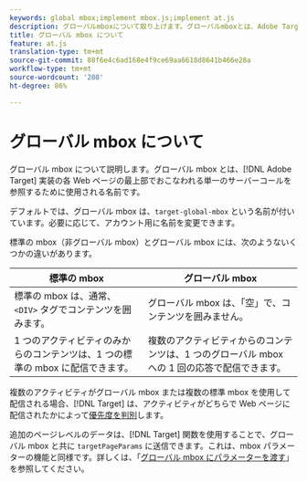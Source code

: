 ```yaml
---
keywords: global mbox;implement mbox.js;implement at.js
description: グローバルmboxについて取り上げます。グローバルmboxとは、Adobe Targetの実装の各Webページの上部で行われる単一のサーバー呼び出しを参照するために使用される名前です。
title: グローバル mbox について
feature: at.js
translation-type: tm+mt
source-git-commit: 88f6e4c6ad168e4f9ce69aa6618d8641b466e28a
workflow-type: tm+mt
source-wordcount: '208'
ht-degree: 86%

---
```



# グローバル mbox について

グローバル mbox について説明します。グローバル mbox とは、[!DNL Adobe Target] 実装の各 Web ページの最上部でおこなわれる単一のサーバーコールを参照するために使用される名前です。

デフォルトでは、グローバル mbox は、`target-global-mbox` という名前が付いています。必要に応じて、アカウント用に名前を変更できます。

標準の mbox（非グローバル mbox）とグローバル mbox には、次のようないくつかの違いがあります。

| 標準の mbox | グローバル mbox |
|--- |--- |
| 標準の mbox は、通常、`<DIV>` タグでコンテンツを囲みます。 | グローバル mbox は、「空」で、コンテンツを囲みません。 |
| 1 つのアクティビティのみからのコンテンツは、1 つの標準の mbox に配信できます。 | 複数のアクティビティからのコンテンツは、1 つのグローバル mbox への 1 回の応答で配信できます。 |

複数のアクティビティがグローバル mbox または複数の標準 mbox を使用して配信される場合、[!DNL Target] は、アクティビティがどちらで Web ページに配信されたかによって[優先度を判別](/help/c-activities/priority.md#concept_1780C11FEA57440499F0047DD6900E0F)します。

追加のページレベルのデータは、[!DNL Target] 関数を使用することで、グローバル mbox と共に `targetPageParams` に送信できます。これは、mbox パラメーターの機能と同様です。詳しくは、「[グローバル mbox にパラメーターを渡す](/help/c-implementing-target/c-implementing-target-for-client-side-web/t-mbox-download/c-understanding-global-mbox/pass-parameters-to-global-mbox.md#concept_33362A04146C4E3C8E7089B65F38B5E5)」を参照してください。
